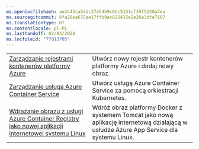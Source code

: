 ```yaml
---
ms.openlocfilehash: ae3443ca54dc37e54b9c0bc5151cf35f5220a7ea
ms.sourcegitcommit: 6fa28ea675ae17ffb9ac825415e2e26a3dfe7107
ms.translationtype: HT
ms.contentlocale: pl-PL
ms.lasthandoff: 02/04/2020
ms.locfileid: "77013705"
---
```

|  |  |
|---------|---------|
| [Zarządzanie rejestrami kontenerów platformy Azure][1] | Utwórz nowy rejestr kontenerów platformy Azure i dodaj nowy obraz. | 
| [Zarządzanie usługą Azure Container Service][2] | Utwórz usługę Azure Container Service za pomocą orkiestracji Kubernetes. | 
| [Wdrażanie obrazu z usługi Azure Container Registry jako nowej aplikacji internetowej systemu Linux][3] | Wdróż obraz platformy Docker z systemem Tomcat jako nową aplikację internetową działającą w usłudze Azure App Service dla systemu Linux. | 

[1]: https://github.com/Azure-Samples/acr-java-manage-azure-container-registry/
[2]: https://azure.microsoft.com/resources/samples/acs-java-manage-azure-container-service-with-kubernetes-orchestrator/
[3]: https://github.com/Azure-Samples/app-service-java-deploy-image-from-acr-to-linux/
